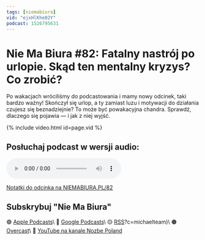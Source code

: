 ```yaml
---
tags: [niemabiura]
vid: "ejxHlKhe02Y"
podcast: 1526795631
---
```


# Nie Ma Biura #82: Fatalny nastrój po urlopie. Skąd ten mentalny kryzys? Co zrobić?

Po wakacjach wróciliśmy do podcastowania i mamy nowy odcinek, taki bardzo ważny! Skończył się urlop, a ty zamiast luzu i motywacji do działania czujesz się beznadziejnie? To może być powakacyjna chandra. Sprawdź, dlaczego się pojawia — i jak z niej wyjść.

{% include video.html id=page.vid %}

<!--More-->

## Posłuchaj podcast w wersji audio:

<audio controls>
<source src="https://media.transistor.fm/6df38d54/8c48aa28.mp3" type="audio/mpeg">
</audio>



[Notatki do odcinka na NIEMABIURA.PL/82](https://niemabiura.pl/82)

## Subskrybuj "Nie Ma Biura"

🟣 [Apple Podcasts](https://podcasts.apple.com/pl/podcast/nie-ma-biura/id1526795631)\\
🔵 [Google Podcasts](https://podcasts.google.com/feed/aHR0cHM6Ly9mZWVkcy50cmFuc2lzdG9yLmZtL25pZW1hYml1cmE)\\
🟡 [RSS](https://nozbe.com/niemabiura.rss)?c=michaelteam)\\
🟠 [Overcast](https://overcast.fm/itunes1526795631/nie-ma-biura)\\
🔴 [YouTube na kanale Nozbe Poland](https://youtube.com/NozbePoland)

<!--podcast: 1526795631-->

[n]: https://michael.gratis/nozbe_pl
[np]: https://michael.gratis/nozbepersonal_pl